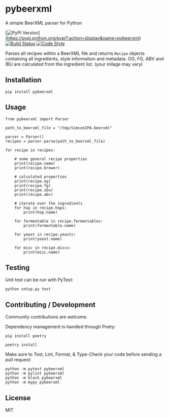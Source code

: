 # pybeerxml

A simple BeerXML parser for Python

[![PyPi Version](https://img.shields.io/pypi/v/pybeerxml.svg?style=flat-square)]
(https://pypi.python.org/pypi?:action=display&name=pybeerxml)
[![Build Status](https://img.shields.io/github/workflow/status/hotzenklotz/pybeerxml/test-and-lint)](https://github.com/hotzenklotz/pybeerxml/actions?query=workflow%3A%22Test+and+branch%3Amaster+)
[![Code Style](https://img.shields.io/badge/code%20style-black-000000.svg)](https://github.com/psf/black)


Parses all recipes within a BeerXML file and returns `Recipe` objects containing all ingredients,
style information and metadata. OG, FG, ABV and IBU are calculated from the ingredient list. (your
milage may vary)

## Installation

```
pip install pybeerxml
```

## Usage

```
from pybeerxml import Parser

path_to_beerxml_file = "/tmp/SimcoeIPA.beerxml"

parser = Parser()
recipes = parser.parse(path_to_beerxml_file)

for recipe in recipes:

    # some general recipe properties
    print(recipe.name)
    print(recipe.brewer)

    # calculated properties
    print(recipe.og)
    print(recipe.fg)
    print(recipe.ibu)
    print(recipe.abv)

    # iterate over the ingredients
    for hop in recipe.hops:
        print(hop.name)

    for fermentable in recipe.fermentables:
        print(fermentable.name)

    for yeast in recipe.yeasts:
        print(yeast.name)
        
    for misc in recipe.miscs:
        print(misc.name)
```

## Testing

Unit test can be run with PyTest:

```
python setup.py test
```

## Contributing / Development
Community contributions are welcome.

Dependency management is handled through Poety:

```
pip install poetry

poetry install
```

Make sure to Test, Lint, Format, & Type-Check your code before sending a pull request:
```
python -m pytest pybeerxml
python -m pylint pybeerxml
python -m black pybeerxml
python -m mypy pybeerxml
```

## License

MIT
